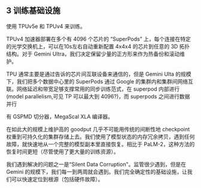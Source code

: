 ## 3 训练基础设施
使用 TPUv5e 和 TPUv4 来训练。

TPUv4 加速器部署在多个有 4096 个芯片的 “SuperPods” 上，每个连接在特定的光学交换机上，可以在10s左右自动重新配置 4x4x4 的芯片到任意的 3D 拓扑结构。对于 Gemini Ultra，我们决定保留少量的正方形来作为热备份和滚动维护。

TPU 通常主要是通过告诉的芯片间互联设备来通信的，但是 Gemini Ulta 的规模下，我们把多个数据中心里的 SuperPods 通过 Google 的集群内和集群间网络互联。网络延迟和带宽足够支撑常用的同步训练范式，在 superpod 内部进行(model parallelism,可见 TP 可以最大到 4096?)，而 superpods 之间进行数据并行

有 GSPMD 切分器，MegaScal XLA 编译器。

在如此大的规模上维护高的 goodput 几乎不可能用传统的间断性地 checkpoint 权重到可持久化的集群存储上去。我们使用了模型状态的内存冗余拷贝，遇到任何故障，就快速地从一个完整的模型副本里直接恢复。相比于 PaLM-2，这种方法的恢复时间更短（尽管使用了更大量的训练资源）。

我们遇到解决的问题之一是“Silent Data Corruption"。监管很少遇到，但是在 Gemini 的规模下，我们每一到两周就会遇到。我们完全确定性的基础设施，让我们可以快速定位到根源（包括硬件故障）。
